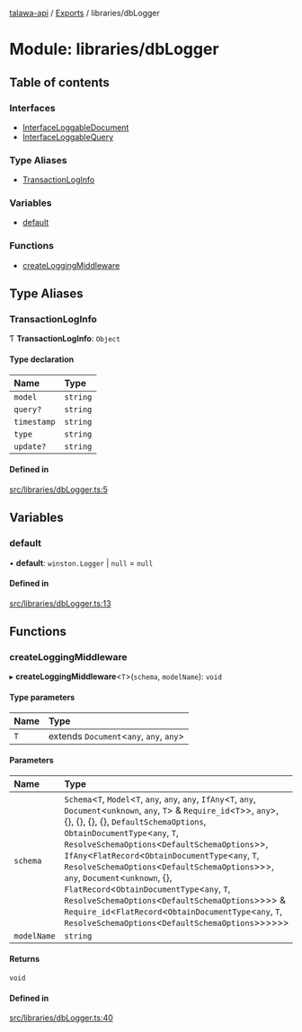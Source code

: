 [talawa-api](../README.md) / [Exports](../modules.md) / libraries/dbLogger

# Module: libraries/dbLogger

## Table of contents

### Interfaces

- [InterfaceLoggableDocument](../interfaces/libraries_dbLogger.InterfaceLoggableDocument.md)
- [InterfaceLoggableQuery](../interfaces/libraries_dbLogger.InterfaceLoggableQuery.md)

### Type Aliases

- [TransactionLogInfo](libraries_dbLogger.md#transactionloginfo)

### Variables

- [default](libraries_dbLogger.md#default)

### Functions

- [createLoggingMiddleware](libraries_dbLogger.md#createloggingmiddleware)

## Type Aliases

### TransactionLogInfo

Ƭ **TransactionLogInfo**: `Object`

#### Type declaration

| Name | Type |
| :------ | :------ |
| `model` | `string` |
| `query?` | `string` |
| `timestamp` | `string` |
| `type` | `string` |
| `update?` | `string` |

#### Defined in

[src/libraries/dbLogger.ts:5](https://github.com/PalisadoesFoundation/talawa-api/blob/708df7e/src/libraries/dbLogger.ts#L5)

## Variables

### default

• **default**: `winston.Logger` \| ``null`` = `null`

#### Defined in

[src/libraries/dbLogger.ts:13](https://github.com/PalisadoesFoundation/talawa-api/blob/708df7e/src/libraries/dbLogger.ts#L13)

## Functions

### createLoggingMiddleware

▸ **createLoggingMiddleware**\<`T`\>(`schema`, `modelName`): `void`

#### Type parameters

| Name | Type |
| :------ | :------ |
| `T` | extends `Document`\<`any`, `any`, `any`\> |

#### Parameters

| Name | Type |
| :------ | :------ |
| `schema` | `Schema`\<`T`, `Model`\<`T`, `any`, `any`, `any`, `IfAny`\<`T`, `any`, `Document`\<`unknown`, `any`, `T`\> & `Require_id`\<`T`\>\>, `any`\>, \{\}, \{\}, \{\}, \{\}, `DefaultSchemaOptions`, `ObtainDocumentType`\<`any`, `T`, `ResolveSchemaOptions`\<`DefaultSchemaOptions`\>\>, `IfAny`\<`FlatRecord`\<`ObtainDocumentType`\<`any`, `T`, `ResolveSchemaOptions`\<`DefaultSchemaOptions`\>\>\>, `any`, `Document`\<`unknown`, \{\}, `FlatRecord`\<`ObtainDocumentType`\<`any`, `T`, `ResolveSchemaOptions`\<`DefaultSchemaOptions`\>\>\>\> & `Require_id`\<`FlatRecord`\<`ObtainDocumentType`\<`any`, `T`, `ResolveSchemaOptions`\<`DefaultSchemaOptions`\>\>\>\>\>\> |
| `modelName` | `string` |

#### Returns

`void`

#### Defined in

[src/libraries/dbLogger.ts:40](https://github.com/PalisadoesFoundation/talawa-api/blob/708df7e/src/libraries/dbLogger.ts#L40)
